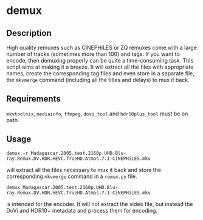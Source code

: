 # demux

## Description

High quality remuxes such as CiNEPHiLES or ZQ remuxes come with a large number of tracks (sometimes more than 100) and tags. If you want to encode, then demuxing properly can be quite a time-consuming task. This script aims at making it a breeze. It will extract all the files with appropriate names, create the corresponding tag files and even store in a separate file, the `mkvmerge` command (including all the titles and delays) to mux it back.

## Requirements

`mkvtoolnix`, `mediainfo`, `ffmpeg`, `dovi_tool` and `hdr10plus_tool` must be on path.


## Usage

```
demux -r Madagascar.2005.test.2160p.UHD.Blu-ray.Remux.DV.HDR.HEVC.TrueHD.Atmos.7.1-CiNEPHiLES.mkv
```
will extract all the files necessary to mux it back and store the corresponding `mkvmerge` command in a `remux.py` file.

```
demux Madagascar.2005.test.2160p.UHD.Blu-ray.Remux.DV.HDR.HEVC.TrueHD.Atmos.7.1-CiNEPHiLES.mkv
```
is intended for the encoder. It will not extract the video file, but instead the DoVi and HDR10+ metadata and process them for encoding.


